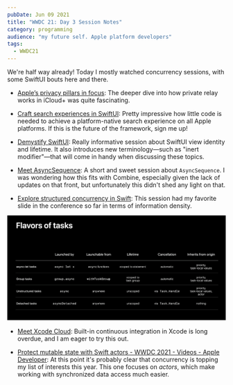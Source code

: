 ```yaml
---
pubDate: Jun 09 2021
title: "WWDC 21: Day 3 Session Notes"
category: programming
audience: "my future self. Apple platform developers"
tags:
  - WWDC21
---
```


We're half way already! Today I mostly watched concurrency sessions, with some
SwiftUI bouts here and there.

- [Apple’s privacy pillars in focus](https://developer.apple.com/wwdc21/10085):
  The deeper dive into how private relay works in iCloud+ was quite fascinating.

- [Craft search experiences in
  SwiftUI](https://developer.apple.com/wwdc21/10176): Pretty impressive how
  little code is needed to achieve a platform-native search experience on all
  Apple platforms. If this is the future of the framework, sign me up!

- [Demystify SwiftUI](https://developer.apple.com/wwdc21/10022): Really
  informative session about SwiftUI view identity and lifetime. It also
  introduces new terminology—such as "inert modifier"—that will come in handy
  when discussing these topics.

- [Meet AsyncSequence](https://developer.apple.com/wwdc21/10058): A short and
  sweet session about `AsyncSequence`. I was wondering how this fits with
  Combine, especially given the lack of updates on that front, but unfortunately
  this didn't shed any light on that.

- [Explore structured concurrency in
  Swift](https://developer.apple.com/wwdc21/10134): This session had my favorite
  slide in the conference so far in terms of information density.

![Flavors of Tasks](./flavors-of-tasks.png)

- [Meet Xcode Cloud](https://developer.apple.com/wwdc21/10267): Built-in
  continuous integration in Xcode is long overdue, and I am eager to try this
  out.

- [Protect mutable state with Swift actors - WWDC 2021 - Videos - Apple
  Developer](https://developer.apple.com/wwdc21/10133): At this point it's
  probably clear that concurrency is topping my list of interests this year.
  This one focuses on _actors_, which make working with synchronized data access
  much easier.
